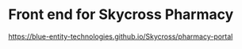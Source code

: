 # Front end for Skycross Pharmacy

<https://blue-entity-technologies.github.io/Skycross/pharmacy-portal>
